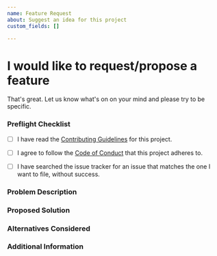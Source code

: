 ```yaml
---
name: Feature Request
about: Suggest an idea for this project
custom_fields: []

---
```


# I would like to request/propose a feature

That's great. Let us know what's on on your mind and please try to be specific.


### Preflight Checklist
<!-- Please ensure you've completed the following steps by replacing [ ] with [x]-->

* [ ] I have read the [Contributing Guidelines](https://github.com/OpenChargingCloud/ChargyDesktopApp/blob/master/CONTRIBUTING.md) for this project.
* [ ] I agree to follow the [Code of Conduct](https://github.com/OpenChargingCloud/ChargyDesktopApp/blob/master/CODE_OF_CONDUCT.md) that this project adheres to.
* [ ] I have searched the issue tracker for an issue that matches the one I want to file, without success.


### Problem Description
<!-- Is your feature request related to a problem? Please add a clear and concise description of what the problem is. -->

### Proposed Solution
<!-- Describe the solution you'd like in a clear and concise manner -->

### Alternatives Considered
<!-- A clear and concise description of any alternative solutions or features you've considered. -->

### Additional Information
<!-- Add any other context about the problem here. -->

